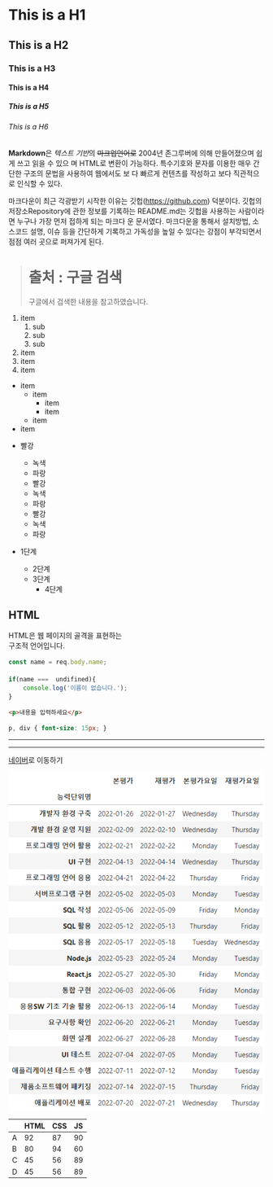 # This is a H1
## This is a H2
### This is a H3
#### This is a H4
##### This is a H5
###### This is a H6

**Markdown**은 *텍스트 기반*의 ~~마크업언어로~~ 2004년 존그루버에 의해 만들어졌으며 쉽게 쓰고 읽을 수 있으
며 HTML로 변환이 가능하다. 특수기호와 문자를 이용한 매우 간단한 구조의 문법을 사용하여 웹에서도 보
다 빠르게 컨텐츠를 작성하고 보다 직관적으로 인식할 수 있다.

마크다운이 최근 각광받기 시작한 이유는 깃헙(https://github.com) 덕분이다. 깃헙의 저장소Repository에
관한 정보를 기록하는 README.md는 깃헙을 사용하는 사람이라면 누구나 가장 먼저 접하게 되는 마크다
운 문서였다. 마크다운을 통해서 설치방법, 소스코드 설명, 이슈 등을 간단하게 기록하고 가독성을 높일 수
있다는 강점이 부각되면서 점점 여러 곳으로 퍼져가게 된다.

> # 출처 : 구글 검색
> 구글에서 검색한 내용을 참고하였습니다. 


1. item
    1. sub
    2. sub
    3. sub
2. item
3. item
4. item


- item
  - item
    - item
    - item
  - item
- item
  

* 빨강
  * 녹색
  * 파랑
  + 빨강
  + 녹색
  + 파랑
  - 빨강
  - 녹색
  - 파랑

* 1단계
  - 2단계
  + 3단계
      + 4단계
  
## HTML

HTML은 웹 페이지의 골격을 표현하는    
구조적 언어입니다.

```javascript
const name = req.body.name;

if(name ===  undifined){
    console.log('이름이 없습니다.');
}
```

```html
<p>내용을 입력하세요</p>
```


```css
p, div { font-size: 15px; }
```


---

***

[네이버](https://www.naver.com)로 이동하기


![시험일정](시험일정.png)



| | HTML | CSS | JS |
|---|---|---|---|
| A | 92 | 87 | 90 |
| B | 80 | 94 | 60 |
| C | 45 | 56 | 89 |
| D | 45 | 56 | 89 |







